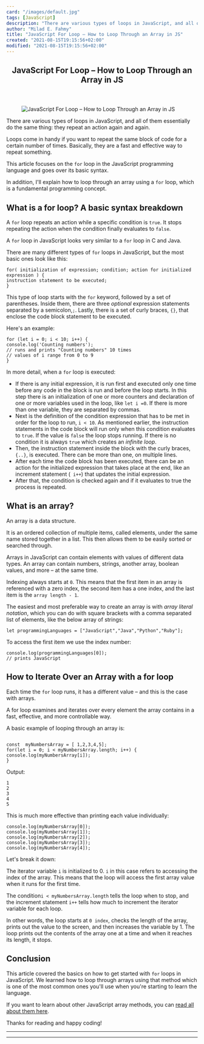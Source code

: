 ```yaml
---
card: "/images/default.jpg"
tags: [JavaScript]
description: "There are various types of loops in JavaScript, and all of them essentially do the same thing: they repeat an action again and again."
author: "Milad E. Fahmy"
title: "JavaScript For Loop – How to Loop Through an Array in JS"
created: "2021-08-15T19:15:56+02:00"
modified: "2021-08-15T19:15:56+02:00"
---
```

<div class="site-wrapper">
<main id="site-main" class="site-main outer">
<div class="inner">
<article class="post-full post tag-javascript tag-arrays tag-web-development ">
<header class="post-full-header">
<h1 class="post-full-title">JavaScript For Loop – How to Loop Through an Array in JS</h1>
</header>
<figure class="post-full-image">
<picture>
<source media="(max-width: 700px)" sizes="1px" srcset="data:image/gif;base64,R0lGODlhAQABAIAAAAAAAP///yH5BAEAAAAALAAAAAABAAEAAAIBRAA7 1w">
<source media="(min-width: 701px)" sizes="(max-width: 800px) 400px,
(max-width: 1170px) 700px,
1400px" srcset="/news/content/images/size/w300/2021/08/srinivas-jd-PtpB2jiakOE-unsplash.jpg 300w,
/news/content/images/size/w600/2021/08/srinivas-jd-PtpB2jiakOE-unsplash.jpg 600w,
/news/content/images/size/w1000/2021/08/srinivas-jd-PtpB2jiakOE-unsplash.jpg 1000w,
/news/content/images/size/w2000/2021/08/srinivas-jd-PtpB2jiakOE-unsplash.jpg 2000w">
<img onerror="this.style.display='none'" src="/news/content/images/size/w2000/2021/08/srinivas-jd-PtpB2jiakOE-unsplash.jpg" alt="JavaScript For Loop – How to Loop Through an Array in JS">
</picture>
</figure>
<section class="post-full-content">
<div class="post-content">
<p>There are various types of loops in JavaScript, and all of them essentially do the same thing: they repeat an action again and again.</p>
<p>Loops come in handy if you want to repeat the same block of code for a certain number of times. Basically, they are a fast and effective way to repeat something.</p>
<p>This article focuses on the <code>for</code> loop in the JavaScript programming language and goes over its basic syntax.</p>
<p>In addition, I'll explain how to loop through an array using a <code>for</code> loop, which is a fundamental programming concept.</p>
<h2 id="whatisaforloopabasicsyntaxbreakdown">What is a for loop? A basic syntax breakdown</h2>
<p>A <code>for</code> loop repeats an action while a specific condition is <code>true</code>. It stops repeating the action when the condition finally evaluates to <code>false</code>.</p>
<p>A <code>for</code> loop in JavaScript looks very similar to a <code>for</code> loop in C and Java.</p>
<p>There are many different types of <code>for</code> loops in JavaScript, but the most basic ones look like this:</p>
<pre><code>for( initialization of expression; condition; action for initialized expression ) {
instruction statement to be executed;
}
</code></pre>
<p>This type of loop starts with the <code>for</code> keyword, followed by a set of parentheses. Inside them, there are three <em>optional</em> expression statements separated by a semicolon,<code>;</code>. Lastly, there is a set of curly braces, <code>{}</code>, that enclose the code block statement to be executed.</p>
<p>Here's an example:</p>
<pre><code class="language-Javascript">for (let i = 0; i &lt; 10; i++) {
console.log('Counting numbers');
// runs and prints "Counting numbers" 10 times
// values of i range from 0 to 9
}
</code></pre>
<p>In more detail, when a <code>for</code> loop is executed:</p>
<ul>
<li>If there is any initial expression, it is run first and executed only one time before any code in the block is run and before the loop starts. In this step there is an initialization of one or more counters and declaration of one or more variables used in the loop, like <code>let i =0</code>. If there is more than one variable, they are separated by commas.</li>
<li>Next is the definition of the condition expression that has to be met in order for the loop to run, <code>i &lt; 10</code>. As mentioned earlier, the instruction statements in the code block will run only when this condition evaluates to <code>true</code>. If the value is <code>false</code> the loop stops running. If there is no condition it is always <code>true</code> which creates an <em>infinite loop</em>.</li>
<li>Then, the instruction statement inside the block with the curly braces, <code>{..}</code>, is executed. There can be more than one, on multiple lines.</li>
<li>After each time the code block has been executed, there can be an action for the initialized expression that takes place at the end, like an increment statement (<code> i++</code>) that updates the initial expression.</li>
<li>After that, the condition is checked again and if it evaluates to true the process is repeated.</li>
</ul>
<h2 id="whatisanarray">What is an array?</h2>
<p>An array is a data structure.</p>
<p>It is an ordered collection of multiple items, called elements, under the same name stored together in a list. This then allows them to be easily sorted or searched through.</p>
<p>Arrays in JavaScript can contain elements with values of different data types. An array can contain numbers, strings, another array, boolean values, and more – at the same time.</p>
<p>Indexing always starts at <code>0</code>. This means that the first item in an array is referenced with a zero index, the second item has a one index, and the last item is the <code>array length - 1</code>.</p>
<p>The easiest and most preferable way to create an array is with <em>array literal notation</em>, which you can do with square brackets with a comma separated list of elements, like the below array of strings:</p>
<pre><code class="language-Javascript">let programmingLanguages = ["JavaScript","Java","Python","Ruby"];
</code></pre>
<p>To access the first item we use the index number:</p>
<pre><code class="language-JavaScript">console.log(programmingLanguages[0]);
// prints JavaScript
</code></pre>
<h2 id="howtoiterateoveranarraywithaforloop">How to Iterate Over an Array with a for loop</h2>
<p>Each time the <code>for</code> loop runs, it has a different value – and this is the case with arrays.</p>
<p>A for loop examines and iterates over every element the array contains in a fast, effective, and more controllable way.</p>
<p>A basic example of looping through an array is:</p>
<pre><code class="language-JavaScript">
const  myNumbersArray = [ 1,2,3,4,5];
for(let i = 0; i &lt; myNumbersArray.length; i++) {
console.log(myNumbersArray[i]);
}
</code></pre>
<p>Output:</p>
<pre><code>1
2
3
4
5
</code></pre>
<p>This is much more effective than printing each value individually:</p>
<pre><code class="language-javascript">console.log(myNumbersArray[0]);
console.log(myNumbersArray[1]);
console.log(myNumbersArray[2]);
console.log(myNumbersArray[3]);
console.log(myNumbersArray[4]);
</code></pre>
<p>Let's break it down:</p>
<p>The iterator variable <code>i</code> is initialized to 0. <code>i</code> in this case refers to accessing the index of the array. This means that the loop will access the first array value when it runs for the first time.</p>
<p>The condition<code>i &lt; myNumbersArray.length</code> tells the loop when to stop, and the increment statement <code>i++</code> tells how much to increment the iterator variable for each loop.</p>
<p>In other words, the loop starts at <code>0 index</code>, checks the length of the array, prints out the value to the screen, and then increases the variable by 1. The loop prints out the contents of the array one at a time and when it reaches its length, it stops.</p>
<h2 id="conclusion">Conclusion</h2>
<p>This article covered the basics on how to get started with <code>for</code> loops in JavaScript. We learned how to loop through arrays using that method which is one of the most common ones you'll use when you're starting to learn the language.</p>
<p>If you want to learn about other JavaScript array methods, you can <a href="/news/complete-introduction-to-the-most-useful-javascript-array-methods/">read all about them here</a>.</p>
<p>Thanks for reading and happy coding!</p>
</div>
<hr>
<hr>
</section>
</article>
</div>
</main>
</div>
<!-- Google Tag Manager (noscript) -->
<!-- End Google Tag Manager (noscript) -->
